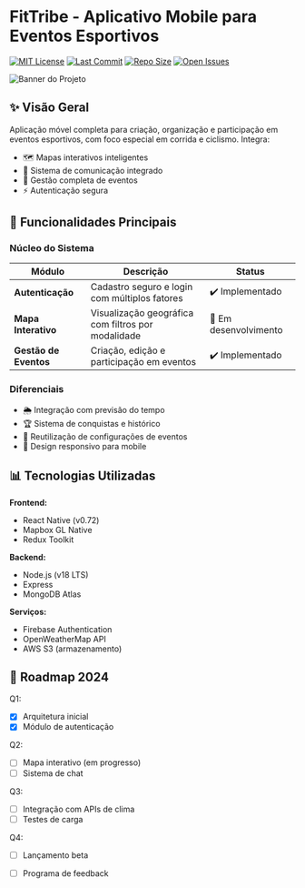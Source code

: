 # FitTribe - Aplicativo Mobile para Eventos Esportivos

[![MIT License](https://img.shields.io/github/license/cadu321r/FitTribe-App_Mobile?style=flat-square)](https://github.com/cadu321r/FitTribe-App_Mobile/blob/main/LICENSE)
[![Last Commit](https://img.shields.io/github/last-commit/cadu321r/FitTribe-App_Mobile?style=flat-square)](https://github.com/cadu321r/FitTribe-App_Mobile/commits/main)
[![Repo Size](https://img.shields.io/github/repo-size/cadu321r/FitTribe-App_Mobile?style=flat-square)](https://github.com/cadu321r/FitTribe-App_Mobile)
[![Open Issues](https://img.shields.io/github/issues-raw/cadu321r/FitTribe-App_Mobile?style=flat-square)](https://github.com/cadu321r/FitTribe-App_Mobile/issues)

![Banner do Projeto](https://via.placeholder.com/1200x400/2D3748/FFFFFF?text=FitTribe+-+Eventos+Esportivos)

## ✨ Visão Geral

Aplicação móvel completa para criação, organização e participação em eventos esportivos, com foco especial em corrida e ciclismo. Integra:

- 🗺️ Mapas interativos inteligentes
- 💬 Sistema de comunicação integrado
- 📅 Gestão completa de eventos
- ⚡ Autenticação segura

## 🚀 Funcionalidades Principais

### Núcleo do Sistema
| Módulo | Descrição | Status |
|--------|-----------|--------|
| **Autenticação** | Cadastro seguro e login com múltiplos fatores | ✔️ Implementado |
| **Mapa Interativo** | Visualização geográfica com filtros por modalidade | 🚧 Em desenvolvimento |
| **Gestão de Eventos** | Criação, edição e participação em eventos | ✔️ Implementado |

### Diferenciais
- 🌦️ Integração com previsão do tempo
- 🏆 Sistema de conquistas e histórico
- 🔄 Reutilização de configurações de eventos
- 📱 Design responsivo para mobile

## 📊 Tecnologias Utilizadas

**Frontend:**
- React Native (v0.72)
- Mapbox GL Native
- Redux Toolkit

**Backend:**
- Node.js (v18 LTS)
- Express
- MongoDB Atlas

**Serviços:**
- Firebase Authentication
- OpenWeatherMap API
- AWS S3 (armazenamento)

## 📌 Roadmap 2024

Q1:
- [x] Arquitetura inicial
- [x] Módulo de autenticação

Q2:
- [ ] Mapa interativo (em progresso)
- [ ] Sistema de chat

Q3:
- [ ] Integração com APIs de clima
- [ ] Testes de carga

Q4:
- [ ] Lançamento beta
- [ ] Programa de feedback


